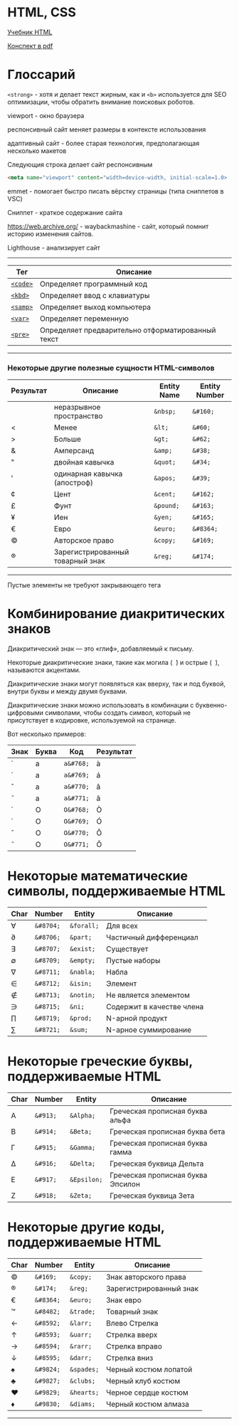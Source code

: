 # HTML, CSS

[Учебник HTML](https://html5css.ru/html/default.php)

[Конспект в pdf](https://cloud.mail.ru/public/RJiN/dQoxPWNcG)

# Глоссарий

`<strong>` - хотя и делает текст жирным, как и `<b>` используется для SEO оптимизации, чтобы обратить внимание поисковых роботов.

viewport - окно браузера

респонсивный сайт меняет размеры в контексте использования

адаптивный сайт - более старая технология, предполагающая несколько макетов

Следующия строка делает сайт респонсивным

```html
<meta name="viewport" content="width=device-width, initial-scale=1.0>

```
emmet - помогает быстро писать вёрстку страницы (типа сниппетов в VSC)

Сниппет - краткое содержание сайта

https://web.archive.org/ - waybackmashine - сайт, который помнит историю изменения сайтов.

Lighthouse - анализирует сайт


---

| Тег | Описание |
| --- | --- |
| [`<code>`](https://html5css.ru/tags/tag_code.php) | Определяет программный код |
| [`<kbd>`](https://html5css.ru/tags/tag_kbd.php) | Определяет ввод с клавиатуры |
| [`<samp>`](https://html5css.ru/tags/tag_samp.php) | Определяет выход компьютера |
| [`<var>`](https://html5css.ru/tags/tag_var.php) | Определяет переменную |
| [`<pre>`](https://html5css.ru/tags/tag_pre.php) | Определяет предварительно отформатированный текст |

---

### Некоторые другие полезные сущности HTML-символов

| Результат | Описание | Entity Name | Entity Number |
| --- | --- | --- | --- |
|  | неразрывное пространство | `&nbsp;` | `&#160;` |
| < | Менее | `&lt;` | `&#60;` |
| > | Больше | `&gt;` | `&#62;` |
| & | Амперсанд | `&amp;` | `&#38;` |
| " | двойная кавычка | `&quot;` | `&#34;` |
| ' | одинарная кавычка (апостроф) | `&apos;` | `&#39;` |
| ¢ | Цент | `&cent;` | `&#162;` |
| £ | Фунт | `&pound;` | `&#163;` |
| ¥ | Иен | `&yen;` | `&#165;` |
| € | Евро | `&euro;` | `&#8364;` |
| © | Авторское право | `&copy;` | `&#169;` |
| ® | Зарегистрированный товарный знак | `&reg;` | `&#174;` |

---

Пустые элементы не требуют закрывающего тега

# Комбинирование диакритических знаков

Диакритический знак — это «глиф», добавляемый к письму.

Некоторые диакритические знаки, такие как могила (  ̀) и острые (  ́), называются акцентами.

Диакритические знаки могут появляться как вверху, так и под буквой, внутри буквы и между двумя буквами.

Диакритические знаки можно использовать в комбинации с буквенно-цифровыми символами, чтобы создать символ, который не присутствует в кодировке, используемой на странице.

Вот несколько примеров:

| Знак | Буква | Код | Результат |
| --- | --- | --- | --- |
| ̀ | a | `a&#768;` | a&#768; |
| ́ | a | `a&#769;` | a&#769; |
| ̂ | a | `a&#770;` | a&#770; |
| ̃ | a | `a&#771;` | a&#771; |
| ̀ | O | `O&#768;` | O&#768; |
| ́ | O | `O&#769;` | O&#769; |
| ̂ | O | `O&#770;` | O&#770; |
| ̃ | O | `O&#771;` | O&#771; |

# Некоторые математические символы, поддерживаемые HTML

| Char | Number | Entity | Описание |
| --- | --- | --- | --- |
| ∀ | `&#8704;` | `&forall;` | Для всех |
| ∂ | `&#8706;` | `&part;` | Частичный дифференциал |
| ∃ | `&#8707;` | `&exist;` | Существует |
| ∅ | `&#8709;` | `&empty;` | Пустые наборы |
| ∇ | `&#8711;` | `&nabla;` | Набла |
| ∈ | `&#8712;` | `&isin;` | Элемент |
| ∉ | `&#8713;` | `&notin;` | Не является элементом |
| ∋ | `&#8715;` | `&ni;` | Содержит в качестве члена |
| ∏ | `&#8719;` | `&prod;` | N-арной продукт |
| ∑ | `&#8721;` | `&sum;` | N-арное суммирование |

# Некоторые греческие буквы, поддерживаемые HTML

| Char | Number | Entity | Описание |
| --- | --- | --- | --- |
| Α | `&#913;` | `&Alpha;` | Греческая прописная буква альфа |
| Β | `&#914;` | `&Beta;` | Греческая прописная буква бета |
| Γ | `&#915;` | `&Gamma;` | Греческая прописная буква гамма |
| Δ | `&#916;` | `&Delta;` | Греческая буквица Дельта |
| Ε | `&#917;` | `&Epsilon;` | Греческая прописная буква Эпсилон |
| Ζ | `&#918;` | `&Zeta;` | Греческая буквица Зета |

# Некоторые другие коды, поддерживаемые HTML

| Char | Number | Entity | Описание |
| --- | --- | --- | --- |
| © | `&#169;` | `&copy;` | Знак авторского права |
| ® | `&#174;` | `&reg;` | Зарегистрированный знак |
| € | `&#8364;` | `&euro;` | Знак евро |
| ™ | `&#8482;` | `&trade;` | Товарный знак |
| ← | `&#8592;` | `&larr;` | Влево Стрелка |
| ↑ | `&#8593;` | `&uarr;` | Стрелка вверх |
| → | `&#8594;` | `&rarr;` | Стрелка вправо |
| ↓ | `&#8595;` | `&darr;` | Стрелка вниз |
| ♠ | `&#9824;` | `&spades;` | Черный костюм лопатой |
| ♣ | `&#9827;` | `&clubs;` | Черный клуб костюм |
| ♥ | `&#9829;` | `&hearts;` | Черное сердце костюм |
| ♦ | `&#9830;` | `&diams;` | Черный костюм алмаза |

---
